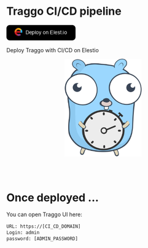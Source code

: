# Traggo CI/CD pipeline

<a href="https://dash.elest.io/deploy?source=cicd&social=dockerCompose&url=https://github.com/elestio-examples/traggo"><img src="deploy-on-elestio.png" alt="Deploy on Elest.io" width="180px" /></a>

Deploy Traggo with CI/CD on Elestio

<p align="center">
    <img src="traggo.png" style='width: 200px;margin:auto;'/>
</p>
<br/>
<br/>

# Once deployed ...

You can open Traggo UI here:

    URL: https://[CI_CD_DOMAIN]
    Login: admin
    password: [ADMIN_PASSWORD]

